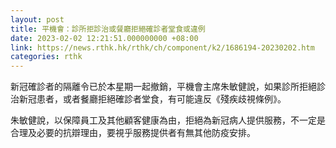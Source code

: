 ```yaml
---
layout: post
title: 平機會：診所拒診治或餐廳拒絕確診者堂食或違例
date: 2023-02-02 12:21:51.000000000 +08:00
link: https://news.rthk.hk/rthk/ch/component/k2/1686194-20230202.htm
categories: rthk
---
```


新冠確診者的隔離令已於本星期一起撤銷，平機會主席朱敏健說，如果診所拒絕診治新冠患者，或者餐廳拒絕確診者堂食，有可能違反《殘疾歧視條例》。

朱敏健說，以保障員工及其他顧客健康為由，拒絕為新冠病人提供服務，不一定是合理及必要的抗辯理由，要視乎服務提供者有無其他防疫安排。
